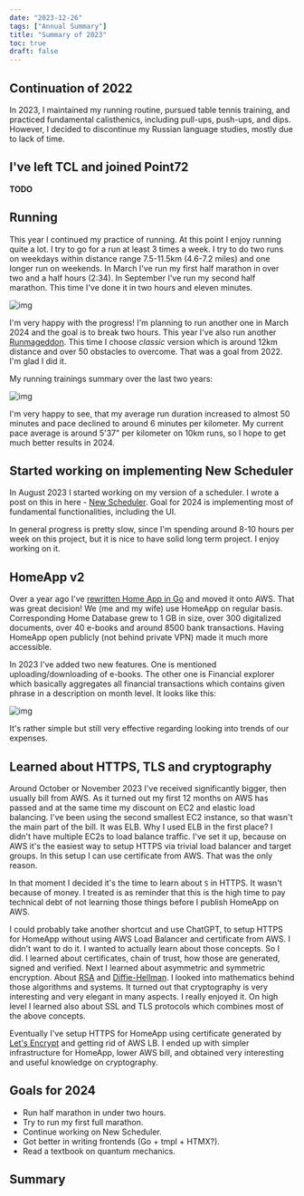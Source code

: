 ```yaml
---
date: "2023-12-26"
tags: ["Annual Summary"]
title: "Summary of 2023"
toc: true
draft: false
---
```



## Continuation of 2022


In 2023, I maintained my running routine, pursued table tennis training, and practiced fundamental calisthenics,
including pull-ups, push-ups, and dips. However, I decided to discontinue my Russian language studies, mostly due to
lack of time.


## I've left TCL and joined Point72

**TODO**


## Running

This year I continued my practice of running. At this point I enjoy running quite a lot. I try to go for a run at
least 3 times a week. I try to do two runs on weekdays within distance range 7.5-11.5km (4.6-7.2 miles) and one
longer run on weekends. In March I've run my first half marathon in over two and a half hours (2:34). In September I've
run my second half marathon. This time I've done it in two hours and eleven minutes.

![img](hmds202309.jpg)

I'm very happy with the progress! I'm planning to run another one in March 2024 and the goal is to break two hours.
This year I've also run another [Runmageddon](https://www.runmageddon.pl). This time I choose _classic_ version which
is around 12km distance and over 50 obstacles to overcome. That was a goal from 2022. I'm glad I did it.


My running trainings summary over the last two years:

![img](runningannualsummary.jpg)


I'm very happy to see, that my average run duration increased to almost 50 minutes and pace declined to around 6
minutes per kilometer. My current pace average is around 5'37" per kilometer on 10km runs, so I hope to get much better
results in 2024.


## Started working on implementing New Scheduler

In August 2023 I started working on my version of a scheduler. I wrote a post on this in here - [New
Scheduler](https://dskrzypiec.dev/new-scheduler/). Goal for 2024 is implementing most of fundamental functionalities,
including the UI.

In general progress is pretty slow, since I'm spending around 8-10 hours per week on this project, but it is nice to
have solid long term project. I enjoy working on it.


## HomeApp v2

Over a year ago I've [rewritten Home App in Go](https://dskrzypiec.dev/home-app-go/) and moved it onto AWS. That was
great decision! We (me and my wife) use HomeApp on regular basis. Corresponding Home Database grew to 1 GB in size,
over 300 digitalized documents, over 40 e-books and around 8500 bank transactions. Having HomeApp open publicly (not
behind private VPN) made it much more accessible.

In 2023 I've added two new features. One is mentioned uploading/downloading of e-books. The other one is Financial
explorer which basically aggregates all financial transactions which contains given phrase in a description on month
level. It looks like this:

![img](financialexplorer.png)

It's rather simple but still very effective regarding looking into trends of our expenses.


## Learned about HTTPS, TLS and cryptography

Around October or November 2023 I've received significantly bigger, then usually bill from AWS. As it turned out my
first 12 months on AWS has passed and at the same time my discount on EC2 and elastic load balancing. I've been using
the second smallest EC2 instance, so that wasn't the main part of the bill. It was ELB. Why I used ELB in the first
place? I didn't have multiple EC2s to load balance traffic. I've set it up, because on AWS it's the easiest way to
setup HTTPS via trivial load balancer and target groups. In this setup I can use certificate from AWS. That was the
only reason.

In that moment I decided it's the time to learn about `S` in HTTPS. It wasn't because of money. I treated is as
reminder that this is the high time to pay technical debt of not learning those things before I publish HomeApp on AWS.

I could probably take another shortcut and use ChatGPT, to setup HTTPS for HomeApp without using AWS Load Balancer and
certificate from AWS. I didn't want to do it. I wanted to actually learn about those concepts. So I did. I learned
about certificates, chain of trust, how those are generated, signed and verified. Next I learned about asymmetric and
symmetric encryption. About [RSA](https://en.wikipedia.org/wiki/RSA_(cryptosystem)) and
[Diffie-Hellman](https://en.wikipedia.org/wiki/Diffie–Hellman_key_exchange). I looked into mathematics behind those
algorithms and systems. It turned out that cryptography is very interesting and very elegant in many aspects. I really
enjoyed it. On high level I learned also about SSL and TLS protocols which combines most of the above concepts.

Eventually I've setup HTTPS for HomeApp using certificate generated by [Let's Encrypt](https://letsencrypt.org) and
getting rid of AWS LB. I ended up with simpler infrastructure for HomeApp, lower AWS bill, and obtained very
interesting and useful knowledge on cryptography.


## Goals for 2024

* Run half marathon in under two hours.
* Try to run my first full marathon.
* Continue working on New Scheduler.
* Got better in writing frontends (Go + tmpl + HTMX?).
* Read a textbook on quantum mechanics.


## Summary

